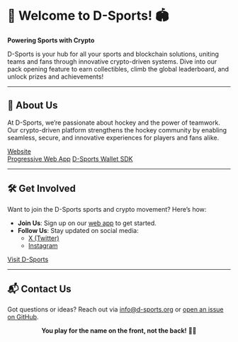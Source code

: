 # 🏒 Welcome to D-Sports! 🏟️

**Powering Sports with Crypto**

D-Sports is your hub for all your sports and blockchain solutions, uniting teams and fans through innovative crypto-driven systems. Dive into our pack opening feature to earn collectibles, climb the global leaderboard, and unlock prizes and achievements!

---

## 🌟 About Us

At D-Sports, we’re passionate about hockey and the power of teamwork. Our crypto-driven platform strengthens the hockey community by enabling seamless, secure, and innovative experiences for players and fans alike.

[Website](https://d-sports.org)  
[Progressive Web App](https://app.d-sports.org)
[D-Sports Wallet SDK](https://github.com/D-Sports-Ecosystem/wallet)

---

## 🛠️ Get Involved

Want to join the D-Sports sports and crypto movement? Here’s how:

- **Join Us**: Sign up on our [web app](https://app.d-sports.org) to get started.
- **Follow Us**: Stay updated on social media:
  - [X (Twitter)](https://x.com/The_DSports)
  - [Instagram](https://www.instagram.com/theofficial_dsports/)

[Visit D-Sports](https://d-sports.org)

---

## 📬 Contact Us

Got questions or ideas? Reach out via [info@d-sports.org](mailto:info@d-sports.org) or [open an issue on GitHub](https://github.com/d-sports/issues).

<div align="center">
  <p><strong>You play for the name on the front, not the back!</strong> 🏒💪</p>
</div>
